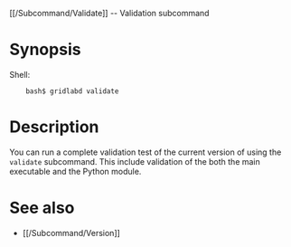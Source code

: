 [[/Subcommand/Validate]] -- Validation subcommand

# Synopsis
Shell:
~~~
	bash$ gridlabd validate
~~~

# Description

You can run a complete validation test of the current version of using the `validate` subcommand. This include validation of the both the main executable and the Python module.

# See also

* [[/Subcommand/Version]]

